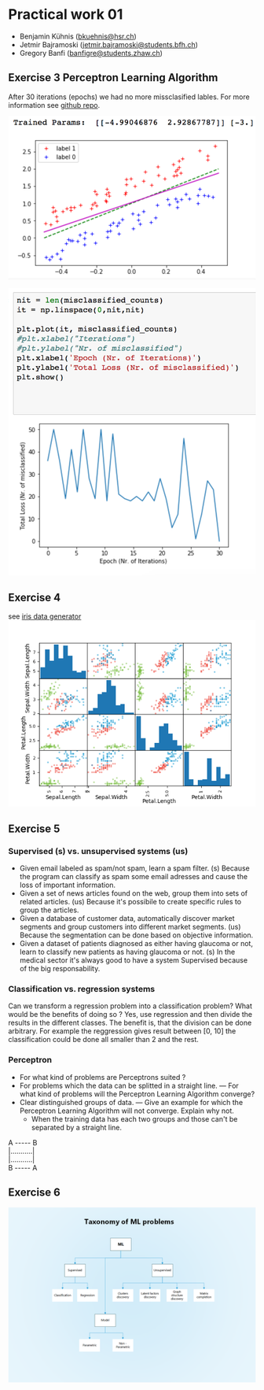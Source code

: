 # Practical work 01

- Benjamin Kühnis (bkuehnis@hsr.ch)
- Jetmir Bajramoski (jetmir.bajramoski@students.bfh.ch)
- Gregory Banfi (banfigre@students.zhaw.ch)

## Exercise 3 Perceptron Learning Algorithm
After 30 iterations (epochs) we had no more missclasified lables. For more information see <a href='https://github.com/suizo12/TSM_DeLearn'>github repo</a>.

 ![final](final.png 'asd')

 ![iter](iter.png)
 
 ## Exercise 4
 see <a href='https://github.com/suizo12/TSM_DeLearn/blob/master/work01/iris.py'> iris data generator</a>
 ![](https://github.com/suizo12/TSM_DeLearn/blob/master/work01/iris_plot.png)
 
 ## Exercise 5
 ### Supervised (s) vs. unsupervised systems (us)
- Given email labeled as spam/not spam, learn a spam filter. (s)
   Because the program can classify as spam some email adresses and cause the loss of important information.
- Given a set of news articles found on the web, group them into sets of related articles. (us)
   Because it's possibile to create specific rules to group the articles.
- Given a database of customer data, automatically discover market segments and group customers into different market segments. (us)
   Because the segmentation can be done based on objective information.
- Given a dataset of patients diagnosed as either having glaucoma or not, learn to classify new patients as having glaucoma or not. (s)
   In the medical sector it's always good to have a system Supervised because of the big responsability.

### Classification vs. regression systems
Can we transform a regression problem into a classification problem? What would be the benefits of doing so ?
Yes, use regression and then divide the results in the different classes. The benefit is, that the division can be done arbitrary.
For example the reggression gives result between [0, 10] the classification could be done all smaller than 2 and the rest. 

### Perceptron
- For what kind of problems are Perceptrons suited ?
- For problems which the data can be splitted in a straight line.
— For what kind of problems will the Perceptron Learning Algorithm converge?
- Clear distinguished groups of data. 
— Give an example for which the Perceptron Learning Algorithm will not converge. Explain
why not.
    - When the training data has each two groups and those can't be separated by a straight line.
 
 A ----- B<br />
 |...........|<br />
 |...........|<br />
 B ----- A <br />
 


 ## Exercise 6
 ![](https://github.com/suizo12/TSM_DeLearn/blob/master/work01/ML%20Taxonomy.png)
 
